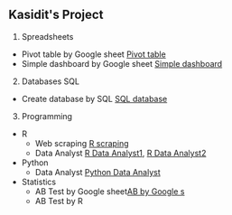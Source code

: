 ## Kasidit's Project
1. Spreadsheets
  - Pivot table by Google sheet [Pivot table](https://docs.google.com/spreadsheets/d/1V6kkMmL-uy1j0W4HX2juQ4EKSi3G984F_Sjo_TdoSLc/edit?usp=sharing)
  - Simple dashboard by Google sheet [Simple dashboard](https://docs.google.com/spreadsheets/d/19JqyZ1atElPFCIJ_JJvbB4a5bvJiiWIxEKtLubHfexU/edit?usp=sharing)

2. Databases SQL
  - Create database by SQL [SQL database](https://replit.com/@kasiditsrisaard/SQLrestaurantsdatabase#main.sql)

3. Programming
  - R 
    - Web scraping [R scraping](https://datalore.jetbrains.com/notebook/doM9UCb9S5SvxDBXFDx2Hi/iqLxf6FobxS7OsbH6Ovwrg/)
    - Data Analyst [R Data Analyst1](https://datalore.jetbrains.com/notebook/doM9UCb9S5SvxDBXFDx2Hi/4CKyipdl9tJ5sGLPYoXQYA/), [R Data Analyst2](https://datalore.jetbrains.com/notebook/doM9UCb9S5SvxDBXFDx2Hi/SHhHwgsL1Ygih2WqRrsCPP/)
  - Python
    - Data Analyst [Python Data Analyst](https://datalore.jetbrains.com/notebook/doM9UCb9S5SvxDBXFDx2Hi/IOxgeEh7nYWL2Hy99kj4L3/)
- Statistics 
  - AB Test by Google sheet[AB by Google s](https://docs.google.com/spreadsheets/d/1XtiQCjZ0eX3nYUHNUE3Qg3EqUhdiWu6j-fxF4gu-GY4/edit?usp=sharing)
  - AB Test by R
